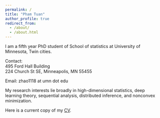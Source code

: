 ```yaml
---
permalink: /
title: "Pham Tuan"
author_profile: true
redirect_from: 
  - /about/
  - /about.html
---
```




I am a fifth year PhD student of School of statistics at University of Minnesota, Twin cities.

Contact:<br>495 Ford Hall Building <br>224 Church St SE, Minneapolis, MN 55455

Email: zhao1118 at umn dot edu

My research interests lie broadly in high-dimensional statistics, deep learning theory, sequential analysis, distributed inference, and nonconvex minimization.

Here is a current copy of my [CV](https://hongruzhao.github.io/files/CV.pdf).

